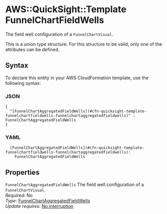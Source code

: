 # AWS::QuickSight::Template FunnelChartFieldWells<a name="aws-properties-quicksight-template-funnelchartfieldwells"></a>

The field well configuration of a `FunnelChartVisual`\.

This is a union type structure\. For this structure to be valid, only one of the attributes can be defined\.

## Syntax<a name="aws-properties-quicksight-template-funnelchartfieldwells-syntax"></a>

To declare this entity in your AWS CloudFormation template, use the following syntax:

### JSON<a name="aws-properties-quicksight-template-funnelchartfieldwells-syntax.json"></a>

```
{
  "[FunnelChartAggregatedFieldWells](#cfn-quicksight-template-funnelchartfieldwells-funnelchartaggregatedfieldwells)" : FunnelChartAggregatedFieldWells
}
```

### YAML<a name="aws-properties-quicksight-template-funnelchartfieldwells-syntax.yaml"></a>

```
  [FunnelChartAggregatedFieldWells](#cfn-quicksight-template-funnelchartfieldwells-funnelchartaggregatedfieldwells): 
    FunnelChartAggregatedFieldWells
```

## Properties<a name="aws-properties-quicksight-template-funnelchartfieldwells-properties"></a>

`FunnelChartAggregatedFieldWells`  <a name="cfn-quicksight-template-funnelchartfieldwells-funnelchartaggregatedfieldwells"></a>
The field well configuration of a `FunnelChartVisual`\.  
*Required*: No  
*Type*: [FunnelChartAggregatedFieldWells](aws-properties-quicksight-template-funnelchartaggregatedfieldwells.md)  
*Update requires*: [No interruption](https://docs.aws.amazon.com/AWSCloudFormation/latest/UserGuide/using-cfn-updating-stacks-update-behaviors.html#update-no-interrupt)